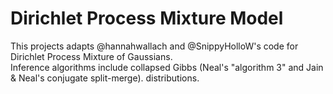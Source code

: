 Dirichlet Process Mixture Model
===============================

This projects adapts @hannahwallach and @SnippyHolloW's code for Dirichlet Process Mixture of Gaussians.  
Inference algorithms include collapsed Gibbs (Neal's "algorithm 3" and Jain & Neal's conjugate split-merge).
distributions. 
